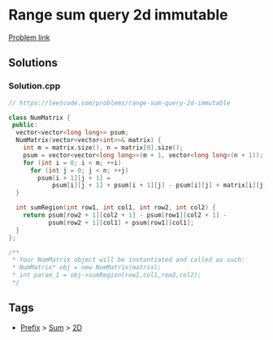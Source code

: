 # Range sum query 2d immutable

[Problem link](https://leetcode.com/problems/range-sum-query-2d-immutable)

## Solutions


### Solution.cpp
```cpp
// https://leetcode.com/problems/range-sum-query-2d-immutable

class NumMatrix {
 public:
  vector<vector<long long>> psum;
  NumMatrix(vector<vector<int>>& matrix) {
    int m = matrix.size(), n = matrix[0].size();
    psum = vector<vector<long long>>(m + 1, vector<long long>(n + 1));
    for (int i = 0; i < m; ++i)
      for (int j = 0; j < n; ++j)
        psum[i + 1][j + 1] =
            psum[i][j + 1] + psum[i + 1][j] - psum[i][j] + matrix[i][j];
  }

  int sumRegion(int row1, int col1, int row2, int col2) {
    return psum[row2 + 1][col2 + 1] - psum[row1][col2 + 1] -
           psum[row2 + 1][col1] + psum[row1][col1];
  }
};

/**
 * Your NumMatrix object will be instantiated and called as such:
 * NumMatrix* obj = new NumMatrix(matrix);
 * int param_1 = obj->sumRegion(row1,col1,row2,col2);
 */
```
## Tags

* [Prefix](/Collections/prefix.md#prefix) > [Sum](/Collections/prefix.md#sum) > [2D](/Collections/prefix.md#2d)
